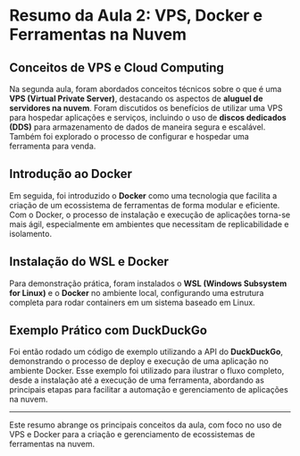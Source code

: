 # Resumo da Aula 2: VPS, Docker e Ferramentas na Nuvem

## Conceitos de VPS e Cloud Computing

Na segunda aula, foram abordados conceitos técnicos sobre o que é uma **VPS (Virtual Private Server)**, destacando os aspectos de **aluguel de servidores na nuvem**. Foram discutidos os benefícios de utilizar uma VPS para hospedar aplicações e serviços, incluindo o uso de **discos dedicados (DDS)** para armazenamento de dados de maneira segura e escalável. Também foi explorado o processo de configurar e hospedar uma ferramenta para venda.

## Introdução ao Docker

Em seguida, foi introduzido o **Docker** como uma tecnologia que facilita a criação de um ecossistema de ferramentas de forma modular e eficiente. Com o Docker, o processo de instalação e execução de aplicações torna-se mais ágil, especialmente em ambientes que necessitam de replicabilidade e isolamento.

## Instalação do WSL e Docker

Para demonstração prática, foram instalados o **WSL (Windows Subsystem for Linux)** e o **Docker** no ambiente local, configurando uma estrutura completa para rodar containers em um sistema baseado em Linux.

## Exemplo Prático com DuckDuckGo

Foi então rodado um código de exemplo utilizando a API do **DuckDuckGo**, demonstrando o processo de deploy e execução de uma aplicação no ambiente Docker. Esse exemplo foi utilizado para ilustrar o fluxo completo, desde a instalação até a execução de uma ferramenta, abordando as principais etapas para facilitar a automação e gerenciamento de aplicações na nuvem.

---

Este resumo abrange os principais conceitos da aula, com foco no uso de VPS e Docker para a criação e gerenciamento de ecossistemas de ferramentas na nuvem.
